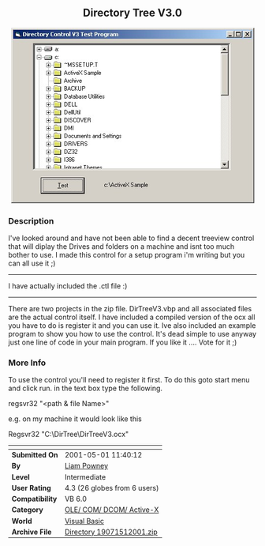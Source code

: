 ﻿<div align="center">

## Directory Tree V3\.0

<img src="PIC20015161526374.jpg">
</div>

### Description

I've looked around and have not been able to find a decent treeview control that will diplay the Drives and folders on a machine and isnt too much bother to use. I made this control for a setup program i'm writing but you can all use it ;)

----

I have actually included the .ctl file :) 

----

There are two projects in the zip file. DirTreeV3.vbp and all associated files are the actual control itself. I have included a compiled version of the ocx all you have to do is register it and you can use it. Ive also included an example program to show you how to use the control. It's dead simple to use anyway just one line of code in your main program. If you like it .... Vote for it ;)
 
### More Info
 
To use the control you'll need to register it first. To do this goto start menu and click run. in the text box type the following.

regsvr32 "<path & file Name>"

e.g. on my machine it would look like this

Regsvr32 "C:\DirTree\DirTreeV3.ocx"


<span>             |<span>
---                |---
**Submitted On**   |2001-05-01 11:40:12
**By**             |[Liam Powney](https://github.com/Planet-Source-Code/PSCIndex/blob/master/ByAuthor/liam-powney.md)
**Level**          |Intermediate
**User Rating**    |4.3 (26 globes from 6 users)
**Compatibility**  |VB 6\.0
**Category**       |[OLE/ COM/ DCOM/ Active\-X](https://github.com/Planet-Source-Code/PSCIndex/blob/master/ByCategory/ole-com-dcom-active-x__1-29.md)
**World**          |[Visual Basic](https://github.com/Planet-Source-Code/PSCIndex/blob/master/ByWorld/visual-basic.md)
**Archive File**   |[Directory 19071512001\.zip](https://github.com/Planet-Source-Code/liam-powney-directory-tree-v3-0__1-22840/archive/master.zip)








